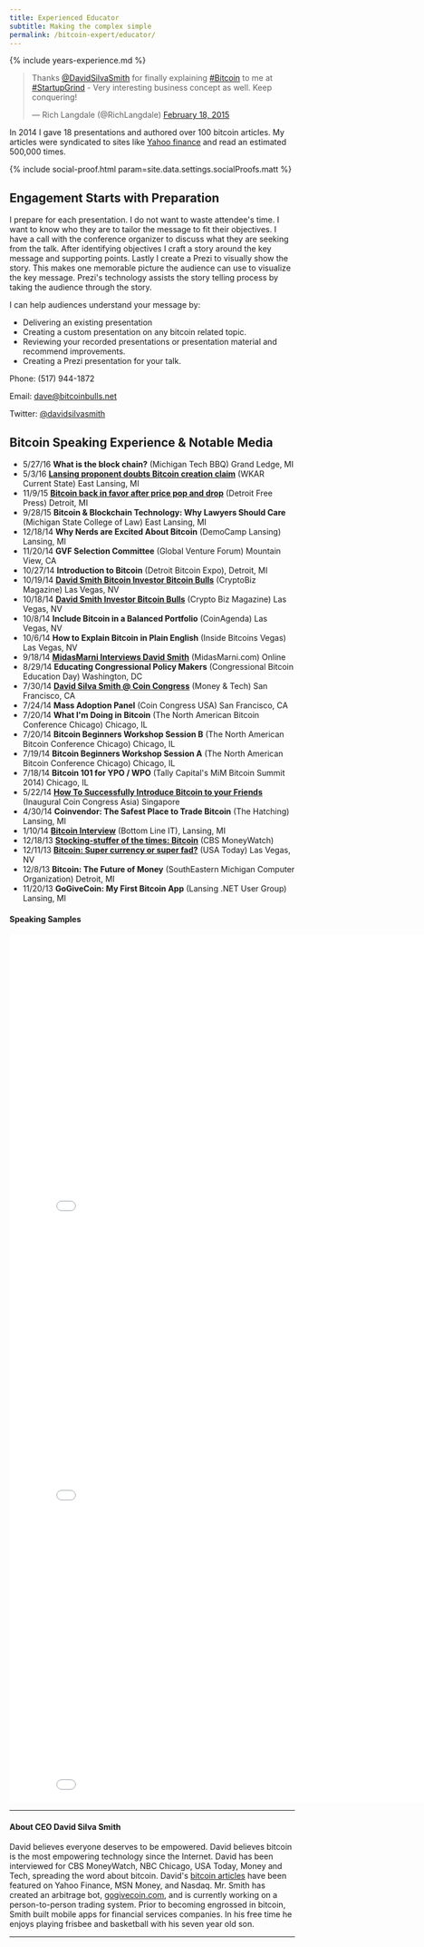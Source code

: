 ```yaml
---
title: Experienced Educator
subtitle: Making the complex simple
permalink: /bitcoin-expert/educator/
---
```


{% include years-experience.md %}

<blockquote class="twitter-tweet" lang="en"><p>Thanks <a href="https://twitter.com/DavidSilvaSmith">@DavidSilvaSmith</a> for finally explaining <a href="https://twitter.com/hashtag/Bitcoin?src=hash">#Bitcoin</a> to me at <a href="https://twitter.com/hashtag/StartupGrind?src=hash">#StartupGrind</a> - Very interesting business concept as well. Keep conquering!</p>&mdash; Rich Langdale (@RichLangdale) <a href="https://twitter.com/RichLangdale/status/568173715709677568">February 18, 2015</a></blockquote>
<script async src="//platform.twitter.com/widgets.js" charset="utf-8"></script>

In 2014 I gave 18 presentations and authored over 100 bitcoin articles. My articles were syndicated to sites like [Yahoo finance](https://www.google.com/search?safe=off&q=site%3Afinance.yahoo.com%20%22david%20smith%22%20bitcoin&rct=j) and read an estimated 500,000 times.

{% include social-proof.html param=site.data.settings.socialProofs.matt %} 

## Engagement Starts with Preparation

I prepare for each presentation. I do not want to waste attendee's time. I want to know who they are to tailor the message to fit their objectives. I have a call with the conference organizer to discuss what they are seeking from the talk. After identifying objectives I craft a story around the key message and supporting points. Lastly I create a Prezi to visually show the story. This makes one memorable picture the audience can use to visualize the key message. Prezi's technology assists the story telling process by taking the audience through the story.

I can help audiences understand your message by:

 * Delivering an existing presentation
 * Creating a custom presentation on any bitcoin related topic.
 * Reviewing your recorded presentations or presentation material and recommend improvements.
 * Creating a Prezi presentation for your talk.

Phone: (517) 944-1872

Email: <dave@bitcoinbulls.net>

Twitter: [@davidsilvasmith](http://www.twitter.com/davidsilvasmith)

## Bitcoin Speaking Experience & Notable Media
* 5/27/16 **What is the block chain?** (Michigan Tech BBQ) Grand Ledge, MI
* 5/3/16 **[Lansing proponent doubts Bitcoin creation claim](http://wkar.org/post/lansing-proponent-doubts-bitcoin-creation-claim)** (WKAR Current State) East Lansing, MI
* 11/9/15 **[Bitcoin back in favor after price pop and drop](http://www.freep.com/story/money/business/2015/11/08/bitcoin-back-detroit-after-price-pop-and-drop/75224930/)** (Detroit Free Press) Detroit, MI
* 9/28/15 **Bitcoin & Blockchain Technology: Why Lawyers Should Care** (Michigan State College of Law) East Lansing, MI
* 12/18/14 **Why Nerds are Excited About Bitcoin** (DemoCamp Lansing) Lansing, MI
* 11/20/14 **GVF Selection Committee** (Global Venture Forum) Mountain View, CA
* 10/27/14 **Introduction to Bitcoin** (Detroit Bitcoin Expo), Detroit, MI
* 10/19/14 **[David Smith Bitcoin Investor Bitcoin Bulls](https://www.youtube.com/watch?v=i_4aIKMoVb4)** (CryptoBiz Magazine) Las Vegas, NV
* 10/18/14 **[David Smith Investor Bitcoin Bulls](http://cryptobizmagazine.com/david-smith-investor-bitcoin-bulls/)** (Crypto Biz Magazine) Las Vegas, NV
* 10/8/14 **Include Bitcoin in a Balanced Portfolio** (CoinAgenda) Las Vegas, NV 
* 10/6/14 **How to Explain Bitcoin in Plain English** (Inside Bitcoins Vegas) Las Vegas, NV 
* 9/18/14 **[MidasMarni Interviews David Smith](http://midasmarni.com/event/midasmarni-interviews-david-smith-bitcoinbulls/)** (MidasMarni.com) Online
* 8/29/14 **Educating Congressional Policy Makers** (Congressional Bitcoin Education Day) Washington, DC
* 7/30/14 **[David Silva Smith @ Coin Congress](http://moneyandtech.com/david-silva-smith-of-so-whats-bitcoin-coin-congress/)** (Money & Tech) San Francisco, CA
* 7/24/14 **Mass Adoption Panel** (Coin Congress USA) San Francisco, CA
* 7/20/14 **What I'm Doing in Bitcoin** (The North American Bitcoin Conference Chicago) Chicago, IL
* 7/20/14 **Bitcoin Beginners Workshop Session B** (The North American Bitcoin Conference Chicago) Chicago, IL
* 7/19/14 **Bitcoin Beginners Workshop Session A** (The North American Bitcoin Conference Chicago) Chicago, IL
* 7/18/14 **Bitcoin 101 for YPO / WPO** (Tally Capital's MiM Bitcoin Summit 2014) Chicago, IL
* 5/22/14 **[How To Successfully Introduce Bitcoin to your Friends](https://www.youtube.com/watch?v=e-PXjJLF-bo)** (Inaugural Coin Congress Asia) Singapore
* 4/30/14 **Coinvendor: The Safest Place to Trade Bitcoin** (The Hatching) Lansing, MI
* 1/10/14 **[Bitcoin Interview](http://www.michiganbusinessnetwork.com/radio/2014/01/28/Bottom_Line_IT_S3_David_Smith)** (Bottom Line IT), Lansing, MI
* 12/18/13 **[Stocking-stuffer of the times: Bitcoin](http://www.cbsnews.com/news/stocking-stuffer-of-the-times-bitcoin/)** (CBS MoneyWatch)
* 12/11/13 **[Bitcoin: Super currency or super fad?](http://www.usatoday.com/story/news/nation/2013/12/10/bitcoin-entrepreneurs-seek-mainstream-acceptance/3971121/)** (USA Today) Las Vegas, NV
* 12/8/13 **Bitcoin: The Future of Money** (SouthEastern Michigan Computer Organization) Detroit, MI
* 11/20/13 **GoGiveCoin: My First Bitcoin App** (Lansing .NET User Group) Lansing, MI

#### Speaking Samples
<iframe width="854" height="510" src="//www.youtube.com/embed/e-PXjJLF-bo" frameborder="0" allowfullscreen></iframe>
<iframe width="854" height="510" src="//www.youtube.com/embed/EFraiyAD9oY" frameborder="0" allowfullscreen></iframe>
<iframe width="854" height="510" src="//www.youtube.com/embed/vBED1r6LWWg" frameborder="0" allowfullscreen></iframe>

---

#### About CEO David Silva Smith
David believes everyone deserves to be empowered. David believes bitcoin is the most empowering technology since the Internet. David has been interviewed for CBS MoneyWatch, NBC Chicago, USA Today, Money and Tech, spreading the word about bitcoin. David's [bitcoin articles](http://www.benzinga.com/author/david-smith) have been featured on Yahoo Finance, MSN Money, and Nasdaq. Mr. Smith has created an arbitrage bot, [gogivecoin.com](http://www.gogivecoin.com), and is currently working on a person-to-person trading system. Prior to becoming engrossed in bitcoin, Smith built mobile apps for financial services companies. In his free time he enjoys playing frisbee and basketball with his seven year old son.

---